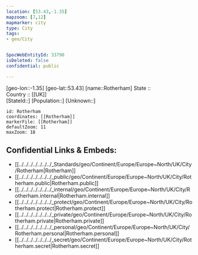 ```yaml
---
location: [53.43,-1.35] 
mapzoom: [7,12] 
mapmarker: city 
type: City
tags:
- geo/City


SpocWebEntityId: 33790
isDeleted: false
confidential: public

---
```

[geo-lon::-1.35] 
[geo-lat::53.43] 
[name::Rotherham] 
State ::  
Country :: [[UK]]  
[StateId::] 
[Population::] 
[Unknown::] 


```leaflet
id: Rotherham
coordinates: [[Rotherham]] 
markerFile: [[Rotherham]] 
defaultZoom: 11 
maxZoom: 18
```


## Confidential Links & Embeds: 
- [[../../../../../../../_Standards/geo/Continent/Europe/Europe~North/UK/City/Rotherham|Rotherham]] 
- [[../../../../../../../_public/geo/Continent/Europe/Europe~North/UK/City/Rotherham.public|Rotherham.public]] 
- [[../../../../../../../_internal/geo/Continent/Europe/Europe~North/UK/City/Rotherham.internal|Rotherham.internal]] 
- [[../../../../../../../_protect/geo/Continent/Europe/Europe~North/UK/City/Rotherham.protect|Rotherham.protect]] 
- [[../../../../../../../_private/geo/Continent/Europe/Europe~North/UK/City/Rotherham.private|Rotherham.private]] 
- [[../../../../../../../_personal/geo/Continent/Europe/Europe~North/UK/City/Rotherham.personal|Rotherham.personal]] 
- [[../../../../../../../_secret/geo/Continent/Europe/Europe~North/UK/City/Rotherham.secret|Rotherham.secret]] 
